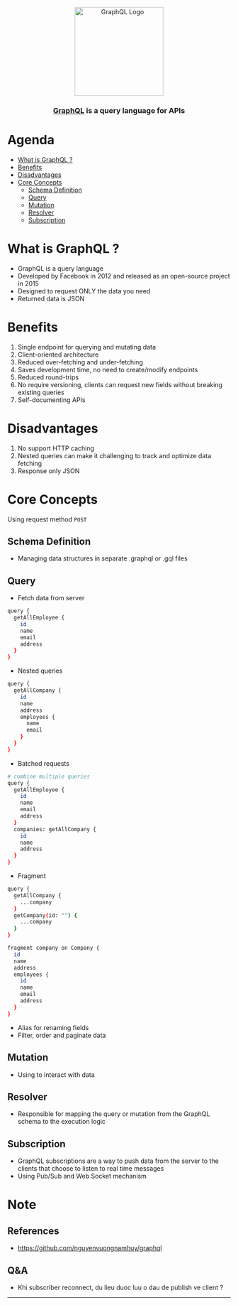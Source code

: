 <p align="center">
  <a href="#" target="blank">
    <img
        width="200"
        src="https://upload.wikimedia.org/wikipedia/commons/1/17/GraphQL_Logo.svg"
        alt="GraphQL Logo"
    />
  </a>
</p>

<h3 align="center">
  <a href="https://graphql.org" target="_blank">GraphQL</a>
  is a query language for APIs
</h3>

# Agenda

- [What is GraphQL ?](#what-is-graphql)
- [Benefits](#benefits)
- [Disadvantages](#disadvantages)
- [Core Concepts](#core-concepts)
  - [Schema Definition](#schema-definition)
  - [Query](#query)
  - [Mutation](#mutation)
  - [Resolver](#resolver)
  - [Subscription](#subscription)

# What is GraphQL ?

- GraphQL is a query language
- Developed by Facebook in 2012 and released as an open-source project in 2015
- Designed to request ONLY the data you need
- Returned data is JSON

# Benefits

1. Single endpoint for querying and mutating data
2. Client-oriented architecture
3. Reduced over-fetching and under-fetching
4. Saves development time, no need to create/modify endpoints
5. Reduced round-trips
6. No require versioning, clients can request new fields without breaking existing queries
7. Self-documenting APIs

# Disadvantages

1. No support HTTP caching
2. Nested queries can make it challenging to track and optimize data fetching
3. Response only JSON

# Core Concepts

Using request method `POST`

## Schema Definition

- Managing data structures in separate .graphql or .gql files

## Query

- Fetch data from server

```bash
query {
  getAllEmployee {
    id
    name
    email
    address
  }
}
```

- Nested queries

```bash
query {
  getAllCompany {
    id
    name
    address
    employees {
      name
      email
    }
  }
}
```

- Batched requests

```bash
# combine multiple queries
query {
  getAllEmployee {
    id
    name
    email
    address
  }
  companies: getAllCompany {
    id
    name
    address
  }
}
```

- Fragment

```bash
query {
  getAllCompany {
    ...company
  }
  getCompany(id: "") {
    ...company
  }
}

fragment company on Company {
  id
  name
  address
  employees {
    id
    name
    email
    address
  }
}
```

- Alias for renaming fields
- Filter, order and paginate data

## Mutation

- Using to interact with data

## Resolver

- Responsible for mapping the query or mutation from the GraphQL schema to the execution logic

## Subscription

- GraphQL subscriptions are a way to push data from the server to the clients that choose to listen to real time messages
- Using Pub/Sub and Web Socket mechanism

# Note

## References

- https://github.com/nguyenvuongnamhuy/graphql

## Q&A

- Khi subscriber reconnect, du lieu duoc luu o dau de publish ve client ?

---
